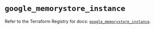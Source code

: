 # `google_memorystore_instance`

Refer to the Terraform Registry for docs: [`google_memorystore_instance`](https://registry.terraform.io/providers/hashicorp/google/6.46.0/docs/resources/memorystore_instance).
